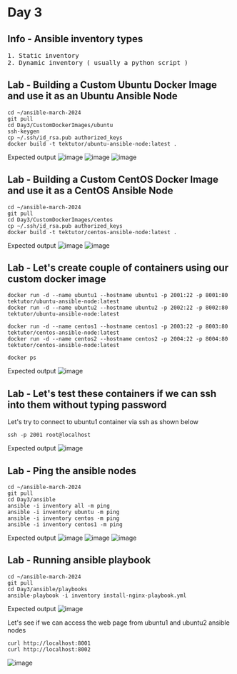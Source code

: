 # Day 3

## Info - Ansible inventory types
<pre>
1. Static inventory
2. Dynamic inventory ( usually a python script )
</pre>

## Lab - Building a Custom Ubuntu Docker Image and use it as an Ubuntu Ansible Node
```
cd ~/ansible-march-2024
git pull
cd Day3/CustomDockerImages/ubuntu
ssh-keygen
cp ~/.ssh/id_rsa.pub authorized_keys
docker build -t tektutor/ubuntu-ansible-node:latest .
```

Expected output
![image](https://github.com/tektutor/ansible-march-2024/assets/12674043/a078ac07-f129-4ce2-8d28-9f6c9bbaeaca)
![image](https://github.com/tektutor/ansible-march-2024/assets/12674043/900fa11f-e17f-4105-bba7-c83c27a2548a)
![image](https://github.com/tektutor/ansible-march-2024/assets/12674043/57d36e2e-fd73-4e4f-ae4b-7b895ea9e2d1)


## Lab - Building a Custom CentOS Docker Image and use it as a CentOS Ansible Node
```
cd ~/ansible-march-2024
git pull
cd Day3/CustomDockerImages/centos
cp ~/.ssh/id_rsa.pub authorized_keys
docker build -t tektutor/centos-ansible-node:latest .
```

Expected output
![image](https://github.com/tektutor/ansible-march-2024/assets/12674043/ea5d7a89-04f7-4124-a68e-885f695a77d6)
![image](https://github.com/tektutor/ansible-march-2024/assets/12674043/40239fe1-2c9b-46fe-be4f-aa9eb1f43a96)


## Lab - Let's create couple of containers using our custom docker image
```
docker run -d --name ubuntu1 --hostname ubuntu1 -p 2001:22 -p 8001:80 tektutor/ubuntu-ansible-node:latest
docker run -d --name ubuntu2 --hostname ubuntu2 -p 2002:22 -p 8002:80 tektutor/ubuntu-ansible-node:latest

docker run -d --name centos1 --hostname centos1 -p 2003:22 -p 8003:80 tektutor/centos-ansible-node:latest
docker run -d --name centos2 --hostname centos2 -p 2004:22 -p 8004:80 tektutor/centos-ansible-node:latest

docker ps
```

Expected output
![image](https://github.com/tektutor/ansible-march-2024/assets/12674043/863529be-e976-4f03-a843-772e54b1a247)

## Lab - Let's test these containers if we can ssh into them without typing password

Let's try to connect to ubuntu1 container via ssh as shown below
```
ssh -p 2001 root@localhost 
```
Expected output
![image](https://github.com/tektutor/ansible-march-2024/assets/12674043/8af1bdcb-1999-478a-8642-09ca3c1fe0a0)

## Lab - Ping the ansible nodes
```
cd ~/ansible-march-2024
git pull
cd Day3/ansible
ansible -i inventory all -m ping
ansible -i inventory ubuntu -m ping
ansible -i inventory centos -m ping
ansible -i inventory centos1 -m ping
```

Expected output
![image](https://github.com/tektutor/ansible-march-2024/assets/12674043/23e462a6-5fad-4b7d-9dfa-3ab9b7cbaf6c)
![image](https://github.com/tektutor/ansible-march-2024/assets/12674043/e8dc54be-8522-4300-a6ff-fa12f4921b5e)
![image](https://github.com/tektutor/ansible-march-2024/assets/12674043/fc65425c-effa-470b-bfa2-dab9fe315693)

## Lab - Running ansible playbook
```
cd ~/ansible-march-2024
git pull
cd Day3/ansible/playbooks
ansible-playbook -i inventory install-nginx-playbook.yml
```
Expected output
![image](https://github.com/tektutor/ansible-march-2024/assets/12674043/8e02da83-7a18-433d-8ece-3b7eefe70d33)

Let's see if we can access the web page from ubuntu1 and ubuntu2 ansible nodes
```
curl http://localhost:8001
curl http://localhost:8002
```

![image](https://github.com/tektutor/ansible-march-2024/assets/12674043/eb49350b-e0b8-4be1-a21b-e8be4f6320be)
